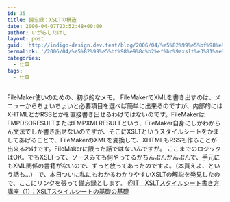 ```yaml
---
id: 35
title: 備忘録：XSLTの構造
date: 2006-04-07T23:52:48+00:00
author: いがらしたけし
layout: post
guid: 'http://indigo-design.dev.test/blog/2006/04/%e5%82%99%e5%bf%98%e9%8c%b2%ef%bc%9axslt%e3%81%ae%e6%a7%8b%e9%80%a0/'
permalink: '/2006/04/%e5%82%99%e5%bf%98%e9%8c%b2%ef%bc%9axslt%e3%81%ae%e6%a7%8b%e9%80%a0/'
categories:
  - 仕事
tags:
  - 仕事
---
```

FileMaker使いのための、初歩的なメモ。
FileMakerでXMLを書き出すのは、メニューからちょいちょいと必要項目を選べば簡単に出来るのですが、内部的にはXHTMLとかRSSとかを直接書き出せるわけではないのです。FileMakerはFMPDSORESULTまたはFMPXMLRESULTという、FileMaker自身にしかわからん文法でしか書き出せないのですが、そこにXSLTというスタイルシートをかましてあげることで、FileMakerのXMLを変換して、XHTMLもRSSも作ることが出来るわけです。FileMakerに限った話ではないんですが。
ここまでのロジックはOK。でもXSLTって、ソースみても何やってるかちんぷんかんぷんで、手元にもXML関係の書籍がないので、ずっと放ってあったのですよ。（本買えよ、という話も…）
で、本日ついに私にもわかるわかりやすいXSLTの解説を発見したので、ここにリンクを張って備忘録とします。
<a href="http://www.atmarkit.co.jp/fxml/tanpatsu/10xslt/xslt01.html" target="_blank">＠IT　XSLTスタイルシート書き方講座（1）：XSLTスタイルシートの基礎の基礎</a>